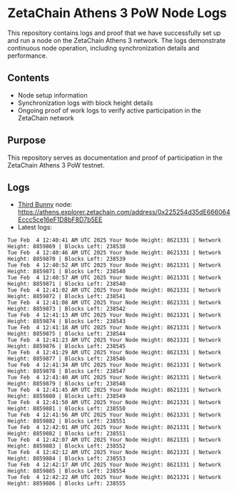 # ZetaChain Athens 3 PoW Node Logs
This repository contains logs and proof that we have successfully set up and run a node on the ZetaChain Athens 3 network. The logs demonstrate continuous node operation, including synchronization details and performance.

## Contents
- Node setup information
- Synchronization logs with block height details
- Ongoing proof of work logs to verify active participation in the ZetaChain network

## Purpose
This repository serves as documentation and proof of participation in the ZetaChain Athens 3 PoW testnet.

## Logs

- [Third Bunny](https://thirdbunny.xyz/) node: https://athens.explorer.zetachain.com/address/0x225254d35dE666064Eccc5ce16eF1D8bF8D7b5EE
- Latest logs:
```
Tue Feb  4 12:40:41 AM UTC 2025 Your Node Height: 8621331 | Network Height: 8859869 | Blocks Left: 238538
Tue Feb  4 12:40:46 AM UTC 2025 Your Node Height: 8621331 | Network Height: 8859870 | Blocks Left: 238539
Tue Feb  4 12:40:52 AM UTC 2025 Your Node Height: 8621331 | Network Height: 8859871 | Blocks Left: 238540
Tue Feb  4 12:40:57 AM UTC 2025 Your Node Height: 8621331 | Network Height: 8859871 | Blocks Left: 238540
Tue Feb  4 12:41:02 AM UTC 2025 Your Node Height: 8621331 | Network Height: 8859872 | Blocks Left: 238541
Tue Feb  4 12:41:08 AM UTC 2025 Your Node Height: 8621331 | Network Height: 8859873 | Blocks Left: 238542
Tue Feb  4 12:41:13 AM UTC 2025 Your Node Height: 8621331 | Network Height: 8859874 | Blocks Left: 238543
Tue Feb  4 12:41:18 AM UTC 2025 Your Node Height: 8621331 | Network Height: 8859875 | Blocks Left: 238544
Tue Feb  4 12:41:23 AM UTC 2025 Your Node Height: 8621331 | Network Height: 8859876 | Blocks Left: 238545
Tue Feb  4 12:41:29 AM UTC 2025 Your Node Height: 8621331 | Network Height: 8859877 | Blocks Left: 238546
Tue Feb  4 12:41:34 AM UTC 2025 Your Node Height: 8621331 | Network Height: 8859878 | Blocks Left: 238547
Tue Feb  4 12:41:40 AM UTC 2025 Your Node Height: 8621331 | Network Height: 8859879 | Blocks Left: 238548
Tue Feb  4 12:41:45 AM UTC 2025 Your Node Height: 8621331 | Network Height: 8859880 | Blocks Left: 238549
Tue Feb  4 12:41:50 AM UTC 2025 Your Node Height: 8621331 | Network Height: 8859881 | Blocks Left: 238550
Tue Feb  4 12:41:56 AM UTC 2025 Your Node Height: 8621331 | Network Height: 8859882 | Blocks Left: 238551
Tue Feb  4 12:42:01 AM UTC 2025 Your Node Height: 8621331 | Network Height: 8859882 | Blocks Left: 238551
Tue Feb  4 12:42:07 AM UTC 2025 Your Node Height: 8621331 | Network Height: 8859883 | Blocks Left: 238552
Tue Feb  4 12:42:12 AM UTC 2025 Your Node Height: 8621331 | Network Height: 8859884 | Blocks Left: 238553
Tue Feb  4 12:42:17 AM UTC 2025 Your Node Height: 8621331 | Network Height: 8859885 | Blocks Left: 238554
Tue Feb  4 12:42:22 AM UTC 2025 Your Node Height: 8621331 | Network Height: 8859886 | Blocks Left: 238555
```
